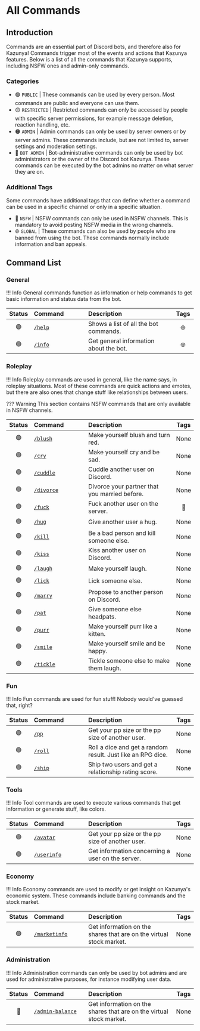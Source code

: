 # All Commands

## **Introduction**

Commands are an essential part of Discord bots, and therefore also for Kazunya! Commands trigger most of the events and actions that Kazunya features. Below is a list of all the commands that Kazunya supports, including NSFW ones and admin-only commands.

### **Categories**

- 🟢 `PUBLIC` | These commands can be used by every person. Most commands are public and everyone can use them.
- 🟡 `RESTRICTED` | Restricted commands can only be accessed by people with specific server permissions, for example message deletion, reaction handling, etc.
- 🟠 `ADMIN` | Admin commands can only be used by server owners or by server admins. These commands include, but are not limited to, server settings and moderation settings.
- 🔴 `BOT ADMIN` | Bot-administrative commands can only be used by bot administrators or the owner of the Discord bot Kazunya. These commands can be executed by the bot admins no matter on what server they are on.

### **Additional Tags**

Some commands have additional tags that can define whether a command can be used in a specific channel or only in a specific situation.

- 🔞 `NSFW` | NSFW commands can only be used in NSFW channels. This is mandatory to avoid posting NSFW media in the wrong channels.
- 🌐 `GLOBAL` | These commands can also be used by people who are banned from using the bot. These commands normally include information and ban appeals.

## **Command List**

### **General**

!!! Info
    General commands function as information or help commands to get basic information and status data from the bot.

| Status | <div style="width:130px">Command</div> | <div style="width: 220px">Description</div> | Tags | Version
|:-:|:-|:-|:-:|:-:
| 🟢 | <a href="/commands/roleplay/help/">`/help`</a> | Shows a list of all the bot commands. | 🌐 | `v1.0.0`
| 🟢 | <a href="/commands/roleplay/info/">`/info`</a> | Get general information about the bot. | 🌐 | `v1.0.0`

### **Roleplay**

!!! Info
    Roleplay commands are used in general, like the name says, in roleplay situations. Most of these commands are quick actions and emotes, but there are also ones that change stuff like relationships between users.

??? Warning
    This section contains NSFW commands that are only available in NSFW channels.

| Status | <div style="width:130px">Command</div> | <div style="width: 220px">Description</div> | Tags | Version
|:-:|:-|:-|:-:|:-:
| 🟢 | <a href="/commands/roleplay/blush/">`/blush`</a> | Make yourself blush and turn red. | None | `v1.0.0`
| 🟢 | <a href="/commands/roleplay/cry/">`/cry`</a> | Make yourself cry and be sad. | None | `v1.0.0`
| 🟢 | <a href="/commands/roleplay/cuddle/">`/cuddle`</a> | Cuddle another user on Discord. | None | `v1.0.0`
| 🟢 | <a href="/commands/roleplay/divorce/">`/divorce`</a> | Divorce your partner that you married before. | None | `v1.0.0`
| 🟢 | <a href="/commands/roleplay/fuck/">`/fuck`</a> | Fuck another user on the server. | 🔞 | `v1.0.0`
| 🟢 | <a href="/commands/roleplay/hug/">`/hug`</a> | Give another user a hug. | None | `v1.0.0`
| 🟢 | <a href="/commands/roleplay/kill/">`/kill`</a> | Be a bad person and kill someone else. | None | `v1.0.0`
| 🟢 | <a href="/commands/roleplay/kiss/">`/kiss`</a> | Kiss another user on Discord. | None | `v1.0.0`
| 🟢 | <a href="/commands/roleplay/laugh/">`/laugh`</a> | Make yourself laugh. | None | `v1.0.0`
| 🟢 | <a href="/commands/roleplay/lick/">`/lick`</a> | Lick someone else. | None | `v1.0.0`
| 🟢 | <a href="/commands/roleplay/marry/">`/marry`</a> | Propose to another person on Discord. | None | `v1.0.0`
| 🟢 | <a href="/commands/roleplay/pat/">`/pat`</a> | Give someone else headpats. | None | `v1.0.0`
| 🟢 | <a href="/commands/roleplay/purr/">`/purr`</a> | Make yourself purr like a kitten. | None | `v1.0.0`
| 🟢 | <a href="/commands/roleplay/smile/">`/smile`</a> | Make yourself smile and be happy. | None | `v1.0.0`
| 🟢 | <a href="/commands/roleplay/tickle/">`/tickle`</a> | Tickle someone else to make them laugh. | None | `v1.0.0`

### **Fun**

!!! Info
    Fun commands are used for fun stuff! Nobody would've guessed that, right?

| Status | <div style="width:130px">Command</div> | <div style="width: 220px">Description</div> | Tags | Version
|:-:|:-|:-|:-:|:-:
| 🟢 | <a href="/commands/fun/pp/">`/pp`</a> | Get your pp size or the pp size of another user. | None | `v1.0.0`
| 🟢 | <a href="/commands/fun/roll/">`/roll`</a> | Roll a dice and get a random result. Just like an RPG dice. | None | `v1.0.0`
| 🟢 | <a href="/commands/fun/ship/">`/ship`</a> | Ship two users and get a relationship rating score. | None | `v1.0.0`

### **Tools**

!!! Info
    Tool commands are used to execute various commands that get information or generate stuff, like colors.

| Status | <div style="width:130px">Command</div> | <div style="width: 220px">Description</div> | Tags | Version
|:-:|:-|:-|:-:|:-:
| 🟢 | <a href="/commands/tools/avatar/">`/avatar`</a> | Get your pp size or the pp size of another user. | None | `v1.0.0`
| 🟢 | <a href="/commands/tools/userinfo/">`/userinfo`</a> | Get information concerning a user on the server. | None | `v1.0.0`

### **Economy**

!!! Info
    Economy commands are used to modify or get insight on Kazunya's economic system. These commands include banking commands and the stock market.

| Status | <div style="width:130px">Command</div> | <div style="width: 220px">Description</div> | Tags | Version
|:-:|:-|:-|:-:|:-:
| 🟢 | <a href="/commands/economy/marketinfo/">`/marketinfo`</a> | Get information on the shares that are on the virtual stock market. | None | `v1.0.0`

### **Administration**

!!! Info
    Administration commands can only be used by bot admins and are used for administrative purposes, for instance modifying user data.

| Status | <div style="width:130px">Command</div> | <div style="width: 220px">Description</div> | Tags | Version
|:-:|:-|:-|:-:|:-:
| 🔴 | <a href="/commands/administration/admin-balance/">`/admin-balance`</a> | Get information on the shares that are on the virtual stock market. | None | `v1.0.0`